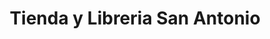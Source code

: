 ---
title: "Tienda y Libreria San Antonio"
url: /retalhuleu/tienda-y-libreria-san-antonio/
shop: comodidad
---